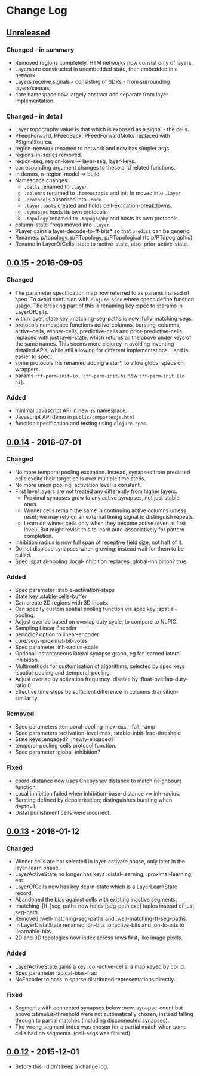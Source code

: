 # Change Log

## [Unreleased]
### Changed - in summary
- Removed regions completely. HTM networks now consist only of layers.
- Layers are constructed in unembedded state, then embedded in a network.
- Layers receive signals - consisting of SDRs - from surrounding layers/senses.
- core namespace now largely abstract and separate from layer implementation.

### Changed - in detail
- Layer topography value is that which is exposed as a signal - the cells.
- PFeedForward, PFeedBack, PFeedForwardMotor replaced with PSignalSource.
- region-network renamed to network and now has simpler args.
- regions-in-series removed.
- region-seq, region-keys => layer-seq, layer-keys.
- corresponding argument changes to these and related functions.
- in demos, n-region-model => build.
- Namespace changes:
  - `.cells` renamed to `.layer`.
  - `.columns` renamed to `.homeostasis` and init fn moved into `.layer`.
  - `.protocols` absorbed into `.core`.
  - `.layer.tools` created and holds cell-excitation-breakdowns.
  - `.synapses` hosts its own protocols.
  - `.topology` renamed to `.topography` and hosts its own protocols.
- column-state-freqs moved into `.layer`.
- PLayer gains a layer-decode-to-ff-bits* so that `predict` can be generic.
- Renames: p/topology, p/PTopology, p/PTopological (to p/PTopographic).
- Rename in LayerOfCells :state to :active-state, also :prior-active-state.

## [0.0.15] - 2016-09-05
### Changed
- The parameter specification map now referred to as params instead of spec.
  To avoid confusion with `clojure.spec` where specs define function usage.
  The breaking part of this is renaming key :spec to :params in LayerOfCells.
- within layer, state key :matching-seg-paths is now :fully-matching-segs.
- protocols namespace functions active-columns, bursting-columns, active-cells,
  winner-cells, predictive-cells and prior-predictive-cells replaced with just
  layer-state, which returns all the above under keys of the same names.
  This seems more clojurey in avoiding inventing detailed APIs, while still
  allowing for different implementations... and is easier to spec.
- some protocols fns renamed adding a star*, to allow global specs on wrappers.
- params `:ff-perm-init-lo, :ff-perm-init-hi` now `:ff-perm-init [lo hi]`.

### Added
- minimal Javascript API in new `js` namespace.
- Javascript API demo in `public/comportexjs.html`
- function specification and testing using `clojure.spec`.

## [0.0.14] - 2016-07-01
### Changed
- No more temporal pooling excitation. Instead, synapses from predicted
  cells excite their target cells over multiple time steps.
- No more union pooling; activation level is constant.
- First level layers are not treated any differently from higher layers.
  - Proximal synapses grow to any active synapses, not just stable ones.
  - Winner cells remain the same in continuing active columns unless reset;
    we may rely on an external timing signal to distinguish repeats.
  - Learn on winner cells only when they become active (even at first level).
    But might revisit this to learn auto-associatively for pattern completion.
- Inhibition radius is now full span of receptive field size, not half of it.
- Do not displace synapses when growing; instead wait for them to be culled.
- Spec :spatial-pooling :local-inhibition replaces :global-inhibition? true.

### Added
- Spec parameter :stable-activation-steps
- State key :stable-cells-buffer
- Can create 2D regions with 3D inputs.
- Can specify custom spatial pooling function via spec key :spatial-pooling.
- Adjust overlap based on overlap duty cycle, to compare to NuPIC.
- Sampling Linear Encoder
- periodic? option to linear-encoder
- core/segs-proximal-bit-votes
- Spec parameter :inh-radius-scale
- Optional instantaneous lateral synapse graph, eg for learned lateral inhibition.
- Multimethods for customisation of algorithms, selected by spec keys
  :spatial-pooling and :temporal-pooling.
- Adjust overlap by activation frequency. disable by :float-overlap-duty-ratio 0
- Effective time steps by sufficient difference in columns :transition-similarity.

### Removed
- Spec parameters :temporal-pooling-max-exc, -fall, -amp
- Spec parameters :activation-level-max, :stable-inbit-frac-threshold
- State keys :engaged?, :newly-engaged?
- temporal-pooling-cells protocol function.
- Spec parameter :global-inhibition?

### Fixed
- coord-distance now uses Chebyshev distance to match neighbours function.
- Local inhibition failed when inhibition-base-distance >= inh-radius.
- Bursting defined by depolarisation; distinguishes bursting when depth=1.
- Distal punishment cells were incorrect.

## [0.0.13] - 2016-01-12
### Changed
- Winner cells are not selected in layer-activate phase, only later in
  the layer-learn phase.
- LayerActiveState no longer has keys :distal-learning, :proximal-learning, etc.
- LayerOfCells now has key :learn-state which is a LayerLearnState record.
- Abandoned the bias against cells with existing inactive segments.
- :matching-[ff-]seg-paths now holds [seg-path exc] tuples instead of just seg-path.
- Removed :well-matching-seg-paths and :well-matching-ff-seg-paths.
- In LayerDistalState renamed :on-bits to :active-bits
  and :on-lc-bits to :learnable-bits
- 2D and 3D topologies now index across rows first, like image pixels.

### Added
- LayerActiveState gains a key :col-active-cells, a map keyed by col id.
- Spec parameter :apical-bias-frac
- NoEncoder to pass in sparse distributed representations directly.

### Fixed
- Segments with connected synapses below :new-synapse-count but above
  :stimulus-threshold were not automatically chosen, instead falling
  through to partial matches (including disconnected synapses).
- The wrong segment index was chosen for a partial match when some
  cells had no segments. (cell-segs was filtered)

## [0.0.12] - 2015-12-01
- Before this I didn't keep a change log.

[Unreleased]: https://github.com/htm-community/comportex/compare/v0.0.15...HEAD
[0.0.15]: https://github.com/htm-community/comportex/compare/v0.0.14...v0.0.15
[0.0.14]: https://github.com/htm-community/comportex/compare/v0.0.13...v0.0.14
[0.0.13]: https://github.com/htm-community/comportex/compare/v0.0.12...v0.0.13
[0.0.12]: https://github.com/htm-community/comportex/compare/v0.0.10...v0.0.12
